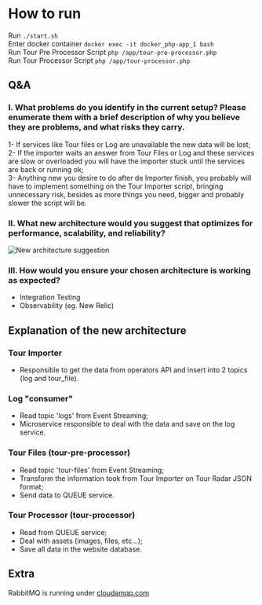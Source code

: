 # How to run  
Run `./start.sh`  
Enter docker container `docker exec -it docker_php-app_1 bash`  
Run Tour Pre Processor Script `php /app/tour-pre-processor.php`  
Run Tour Processor Script `php /app/tour-processor.php`  

## Q&A
### I. What problems do you identify in the current setup? Please enumerate them with a brief description of why you believe they are problems, and what risks they carry.  
1- If services like Tour files or Log are unavailable the new data will be lost;  
2- If the importer waits an answer from Tour Files or Log and these services are slow or overloaded you will have the importer stuck until the services are back or running ok;  
3- Anything new you desire to do after de Importer finish, you probably will have to implement something on the Tour Importer script, bringing unnecessary risk, besides as more things you need, bigger and probably slower the script will be.  

### II. What new architecture would you suggest that optimizes for performance, scalability, and reliability?  
![New architecture suggestion](https://i.imgur.com/8IGbGu6.png)  

### III. How would you ensure your chosen architecture is working as expected?  
- Integration Testing  
- Observability (eg. New Relic)  

## Explanation of the new architecture
### Tour Importer
- Responsible to get the data from operators API and insert into 2 topics (log and tour_file). 
### Log "consumer"
- Read topic 'logs' from Event Streaming;
- Microservice responsible to deal with the data and save on the log service.
### Tour Files (tour-pre-processor)
- Read topic 'tour-files' from Event Streaming;
- Transform the information took from Tour Importer on Tour Radar JSON format;
- Send data to QUEUE service.
### Tour Processor (tour-processor)
- Read from QUEUE service;
- Deal with assets (images, files, etc...);
- Save all data in the website database.

## Extra
RabbitMQ is running under [cloudamqp.com]()
